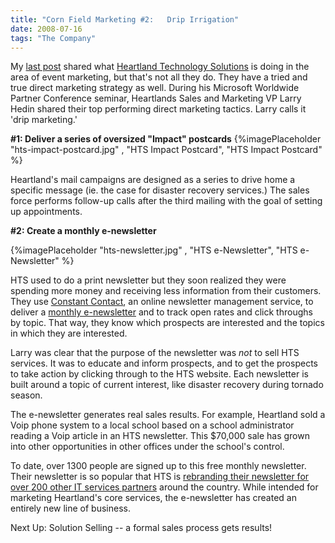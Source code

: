 ```yaml
---
title: "Corn Field Marketing #2:   Drip Irrigation"
date: 2008-07-16
tags: "The Company"
---
```


My [last post](../corn-field-marketing-will-it-work-in-wheat-fields/) shared what [Heartland Technology Solutions](http://www.heartlandtechnologies.com/) is doing in the area of event marketing, but that's not all they do. They have a tried and true direct marketing strategy as well. During his Microsoft Worldwide Partner Conference seminar, Heartlands Sales and Marketing VP Larry Hedin shared their top performing direct marketing tactics. Larry calls it 'drip marketing.'

**#1: Deliver a series of oversized "Impact" postcards**
{%imagePlaceholder "hts-impact-postcard.jpg" , "HTS Impact Postcard", "HTS Impact Postcard" %}

Heartland's mail campaigns are designed as a series to drive home a specific message (ie. the case for disaster recovery services.) The sales force performs follow-up calls after the third mailing with the goal of setting up appointments.

**#2: Create a monthly e-newsletter**

{%imagePlaceholder "hts-newsletter.jpg" , "HTS e-Newsletter", "HTS e-Newsletter" %}


HTS used to do a print newsletter but they soon realized they were spending more money and receiving less information from their customers. They use [Constant Contact](http://www.constantcontact.com/), an online newsletter management service, to deliver a [monthly e-newsletter](http://www.heartlandtechnologies.com/Newsletters/HTSNewsletters/May08_Company.htm) and to track open rates and click throughs by topic. That way, they know which prospects are interested and the topics in which they are interested.

Larry was clear that the purpose of the newsletter was _not_ to sell HTS services. It was to educate and inform prospects, and to get the prospects to take action by clicking through to the HTS website. Each newsletter is built around a topic of current interest, like disaster recovery during tornado season.

The e-newsletter generates real sales results. For example, Heartland sold a Voip phone system to a local school based on a school administrator reading a Voip article in an HTS newsletter. This $70,000 sale has grown into other opportunities in other offices under the school's control.

To date, over 1300 people are signed up to this free monthly newsletter. Their newsletter is so popular that HTS is [rebranding their newsletter for over 200 other IT services partners](http://www.heartlandtechnologies.com/ymt/enewsletters.htm) around the country. While intended for marketing Heartland's core services, the e-newsletter has created an entirely new line of business.

Next Up: Solution Selling -- a formal sales process gets results!
